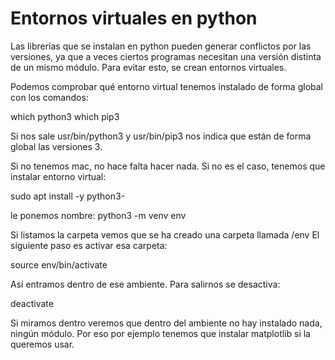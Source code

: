 # Entornos virtuales en python

Las librerías que se instalan en python pueden generar conflictos por las 
versiones, ya que a veces ciertos programas necesitan una versión distinta de un mismo módulo.
Para evitar esto, se crean entornos virtuales.

Podemos comprobar qué entorno virtual tenemos instalado de forma global con los comandos:

which python3
which pip3
 
Si nos sale usr/bin/python3 y usr/bin/pip3 nos indica que están de forma global las versiones 3.

Si no tenemos mac, no hace falta hacer nada. Si no es el caso, tenemos que
instalar entorno virtual:

sudo apt install -y python3-

le ponemos nombre:
python3 -m venv env

Si listamos la carpeta vemos que se ha creado una carpeta llamada  /env
El siguiente paso es activar esa carpeta:

source env/bin/activate

Así entramos dentro de ese ambiente.
Para salirnos se desactiva:

deactivate

Si miramos dentro veremos que dentro del ambiente no hay instalado nada, ningún módulo.
Por eso por ejemplo tenemos que instalar matplotlib si la queremos usar.


